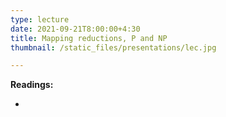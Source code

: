```yaml
---
type: lecture
date: 2021-09-21T8:00:00+4:30
title: Mapping reductions, P and NP	
thumbnail: /static_files/presentations/lec.jpg

---
```

**Readings:**
- [//]: # "[Lecture Notes 1, Sections 2.6-3.2](http://cs.gmu.edu/~evgenios/teaching/cs600/automata.pdf)"
